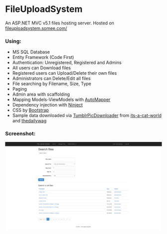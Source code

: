 FileUploadSystem
=======================
An ASP.NET MVC v5.1 files hosting server.
Hosted on [fileuploadsystem.somee.com/](http://fileuploadsystem.somee.com/)


### Using:
*	MS SQL Database
*	Entity Framework (Code First)
*	Authentication: Unregistered, Registered and Admins
 *	All users can Download files
 *	Registered users can Upload/Delete their own files
 * Administrators can Delete/Edit all files
*  	File searching by Filename, Size, Type
*  	Paging
*  	Admin area with scaffolding
*  	Mapping Models-ViewModels with [AutoMapper](http://automapper.org/)
*  	Dependency injection with [Ninject](http://www.ninject.org/)
*  	CSS by [Bootstrap](http://getbootstrap.com/)
*	Sample data downloaded via [TumblrPicDownloader](https://github.com/TsvetanKT/TumblrPicDownloader) from [its-a-cat-world](http://its-a-cat-world.tumblr.com/) and [thedailywag](http://thedailywag.tumblr.com/)


### Screenshot:
![Main view](https://raw.githubusercontent.com/TsvetanKT/FileUploadSystem/master/ScreenshotFUS.png "Main view")

